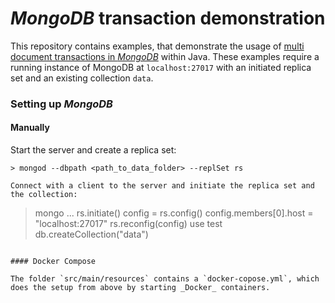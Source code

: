 # _MongoDB_ transaction demonstration

This repository contains examples, that demonstrate the usage of [multi document transactions in _MongoDB_](https://docs.mongodb.com/master/core/transactions/) within Java. These examples require a running instance of MongoDB at `localhost:27017` with an initiated replica set and an existing collection `data`.

### Setting up _MongoDB_

#### Manually

Start the server and create a replica set:
```
> mongod --dbpath <path_to_data_folder> --replSet rs

Connect with a client to the server and initiate the replica set and the collection:
```
> mongo
...
> rs.initiate()
> config = rs.config()
> config.members[0].host = "localhost:27017"
> rs.reconfig(config)
> use test
> db.createCollection("data")
```

#### Docker Compose

The folder `src/main/resources` contains a `docker-copose.yml`, which does the setup from above by starting _Docker_ containers.